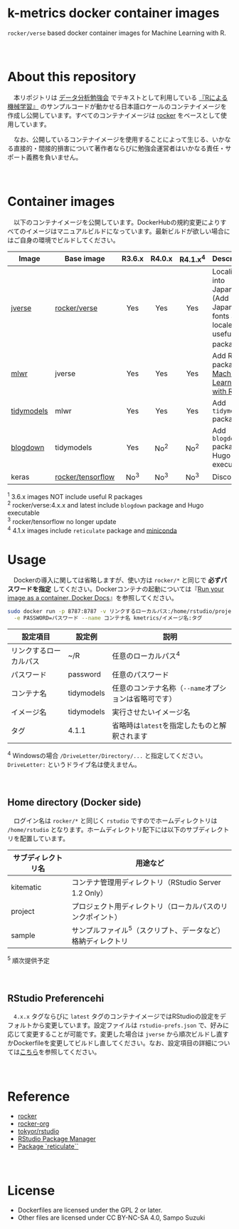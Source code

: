 k-metrics docker container images
================

`rocker/verse` based docker container images for Machine Learning with
R.

　

# About this repository

　本リポジトリは
[データ分析勉強会](https://sites.google.com/site/kantometrics/2019)
でテキストとして利用している
[『Rによる機械学習』](https://www.shoeisha.co.jp/book/detail/9784798145112)
のサンプルコードが動かせる日本語ロケールのコンテナイメージを作成し公開しています。すべてのコンテナイメージは
[rocker](https://hub.docker.com/u/rocker) をベースとして使用しています。

　なお、公開しているコンテナイメージを使用することによって生じる、いかなる直接的・間接的損害について著作者ならびに勉強会運営者はいかなる責任・サポート義務を負いません。

　

# Container images

　以下のコンテナイメージを公開しています。DockerHubの規約変更によりすべてのイメージはマニュアルビルドになっています。最新ビルドが欲しい場合にはご自身の環境でビルドしてください。

| Image                                                      | Base image                                                      |     R3.6.x     |     R4.0.x     | R4.1.x<sup>4</sup> | Descriptions                                                                                       |
|------------------------------------------------------------|-----------------------------------------------------------------|:--------------:|:--------------:|:------------------:|----------------------------------------------------------------------------------------------------|
| [jverse](https://hub.docker.com/r/kmetrics/jverse)         | [rocker/verse](https://hub.docker.com/r/rocker/verse)           |      Yes       |      Yes       |        Yes         | Localizing into Japanese (Add Japanese fonts and locale) and useful R packages<sup>1</sup>         |
| [mlwr](https://hub.docker.com/r/kmetrics/mlwr)             | jverse                                                          |      Yes       |      Yes       |        Yes         | Add R packages for [Machine Learning with R](https://www.shoeisha.co.jp/book/detail/9784798145112) |
| [tidymodels](https://hub.docker.com/r/kmetrics/tidymodels) | mlwr                                                            |      Yes       |      Yes       |        Yes         | Add `tidymodels` package                                                                           |
| [blogdown](https://hub.docker.com/r/kmetrics/blogdown)     | tidymodels                                                      |      Yes       | No<sup>2</sup> |   No<sup>2</sup>   | Add `blogdown` package and Hugo executable                                                         |
| keras                                                      | [rocker/tensorflow](https://hub.docker.com/r/rocker/tensorflow) | No<sup>3</sup> | No<sup>3</sup> |   No<sup>3</sup>   | Discontinued                                                                                       |

<sup>1</sup> 3.6.x images NOT include useful R packages  
<sup>2</sup> rocker/verse:4.x.x and latest include `blogdown` package
and Hugo executable  
<sup>3</sup> rocker/tensorflow no longer update  
<sup>4</sup> 4.1.x images include `reticulate` package and
[miniconda](https://docs.conda.io/en/latest/miniconda.html) 　

# Usage

　Dockerの導入に関しては省略しますが、使い方は `rocker/*` と同じで
**必ずパスワードを指定**
してください。Dockerコンテナの起動については『[Run your image as a
container, Docker
Docs](https://docs.docker.com/get-started/part2/)』を参照してください。

``` bash
sudo docker run -p 8787:8787 -v リンクするローカルパス:/home/rstudio/project \
  -e PASSWORD=パスワード --name コンテナ名 kmetrics/イメージ名:タグ
```

| 設定項目               | 設定例     | 説明                                                 |
|------------------------|------------|------------------------------------------------------|
| リンクするローカルパス | \~/R       | 任意のローカルパス<sup>4</sup>                       |
| パスワード             | password   | 任意のパスワード                                     |
| コンテナ名             | tidymodels | 任意のコンテナ名称（`--name`オプションは省略可です） |
| イメージ名             | tidymodels | 実行させたいイメージ名                               |
| タグ                   | 4.1.1      | 省略時は`latest`を指定したものと解釈されます         |

<sup>4</sup> Windowsの場合 `/DriveLetter/Directory/...`
と指定してください。`DriveLetter:` というドライブ名は使えません。

　

## Home directory (Docker side)

　ログイン名は `rocker/*` と同じく `rstudio`
ですのでホームディレクトリは `/home/rstudio`
となります。ホームディレクトリ配下には以下のサブディレクトリを配置しています。

| サブディレクトリ名 | 用途など                                                               |
|--------------------|------------------------------------------------------------------------|
| kitematic          | コンテナ管理用ディレクトリ（RStudio Server 1.2 Only）                  |
| project            | プロジェクト用ディレクトリ（ローカルパスのリンクポイント）             |
| sample             | サンプルファイル<sup>5</sup>（スクリプト、データなど）格納ディレクトリ |

<sup>5</sup> 順次提供予定

　

## RStudio Preferencehi

　`4.x.x` タグならびに `latest`
タグのコンテナイメージではRStudioの設定をデフォルトから変更しています。設定ファイルは
`rstudio-prefs.json`
で、好みに応じて変更することが可能です。変更した場合は `jverse`
から順次ビルドし直すかDockerfileを変更してビルドし直してください。なお、設定項目の詳細については[こちら](https://docs.rstudio.com/ide/server-pro/1.3.820-1/session-user-settings.html#session-user-settings)を参照してください。

　

# Reference

-   [rocker](https://hub.docker.com/u/rocker)
-   [rocker-org](https://github.com/rocker-org)
-   [tokyor/rstudio](https://hub.docker.com/r/tokyor/rstudio)
-   [RStudio Package Manager](https://packagemanager.rstudio.com/)
-   [Package \`reticulate\`\`](https://rstudio.github.io/reticulate/)

　

# License

-   Dockerfiles are licensed under the GPL 2 or later.  
-   Other files are licensed under CC BY-NC-SA 4.0, Sampo Suzuki
